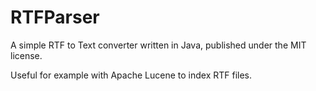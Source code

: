 # RTFParser

A simple RTF to Text converter written in Java, published under the MIT license.

Useful for example with Apache Lucene to index RTF files.


